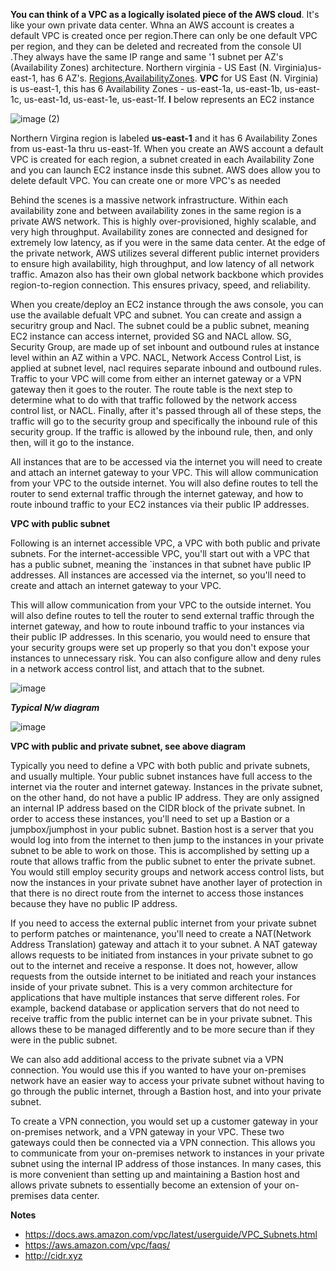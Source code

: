 **You can think of a VPC as a logically isolated piece of the AWS cloud**. It's like your own private data center. Whna an AWS account is creates a default VPC is created once per region.There can only be one default VPC per region, and they can be deleted and recreated from the console UI .They always have the same IP range and same '1 subnet per AZ's (Availability Zones) architecture. Northern virginia - US East (N. Virginia)us-east-1, has 6 AZ's. [Regions,AvailabilityZones](https://docs.aws.amazon.com/AWSEC2/latest/UserGuide/using-regions-availability-zones.html#concepts-availability-zones). **VPC** for US East (N. Virginia) is us-east-1, this has 6 Availability Zones - us-east-1a, us-east-1b, us-east-1c, us-east-1d, us-east-1e, us-east-1f. **I** below represents an EC2  instance

![image (2)](https://user-images.githubusercontent.com/52529498/125163932-88e74c80-e15d-11eb-8a26-16ef92ab1356.png)

Northern Virgina region is labeled **us-east-1** and it has 6 Availability Zones from us-east-1a thru us-east-1f. When you create an AWS account a default VPC is created for each region, a subnet created in each Availability Zone and you can launch EC2 instance insde this subnet. AWS does allow you to delete default VPC. You can create one or more VPC's as
needed

Behind the scenes is a massive network infrastructure. Within each availability zone and between availability zones in the same region is a private AWS network. This is highly over-provisioned, highly scalable, and very high throughput. Availability zones are connected and designed for extremely low latency, as if you were in the same data center. At the edge of the private network, AWS utilizes several different public internet providers to ensure high availability, high throughput, and low latency of all network traffic. Amazon also has their own global network backbone which provides region-to-region connection. This ensures privacy, speed, and reliability.

When you create/deploy an EC2 instance through the aws  console, you can use the available defualt VPC and subnet. You can create and assign a securitry group and Nacl. The subnet could be a public subnet, meaning EC2 instance can access internet, provided SG and NACL allow. SG, Security Group, are made up of set inbount and outbound rules at instance level within an AZ within a VPC. NACL, Network Access Control List, is applied at subnet level, nacl requires separate inbound and outbound rules. Traffic to your VPC will come from either an internet gateway or a VPN gateway then it goes to the router. The route table is the next step to determine what to do with that traffic followed by the network access control list, or NACL. Finally, after it's passed through all of these steps, the traffic will go to the security group and specifically the inbound rule of this security group. If the traffic is allowed by the inbound rule, then, and only then, will it go to the instance. 

All instances that are to be accessed via the internet you will need to create and attach an internet gateway to your VPC. This will allow communication from your VPC to the outside internet. You will also define routes to tell the router to send external traffic through the internet gateway, and how to route inbound traffic to your EC2 instances via their public IP addresses. 

**VPC with public subnet**
 
 Following is an internet accessible VPC, a VPC with both public and private subnets.
 For the internet-accessible VPC, you'll start out with a VPC that has a public subnet,
 meaning the `instances in that subnet have public IP addresses. All instances are accessed via the internet, so you'll need to create and attach an internet gateway to your VPC. 
 
 This will allow communication from your VPC to the outside internet. You will also define routes to tell the router to send external traffic through the internet gateway, and how to route inbound traffic to your instances via their public IP addresses. In this scenario, you would need to ensure that your security groups were set up properly so that you don't expose your instances to unnecessary risk. You can also configure allow and deny rules in a network access control list, and attach that to the subnet.

![image](https://user-images.githubusercontent.com/52529498/125168074-9dcddb00-e171-11eb-8e92-4c8f0a7ef92b.png)

***Typical N/w diagram***

![image](https://user-images.githubusercontent.com/52529498/125170306-7e887b00-e17c-11eb-94ba-81134d2cee4a.png)

 **VPC with public and private subnet, see above diagram**
 
 Typically you need to define a VPC with both public and private subnets, and usually multiple. Your public subnet instances have full access to the internet via the router and internet gateway. Instances in the private subnet, on the other hand, do not have a public IP address. They are only assigned an internal IP address based on the CIDR block of the private subnet. In order to access these instances, you'll need to set up a Bastion or a jumpbox/jumphost in your public subnet. 
 Bastion host is a server that you would log into from the internet to then jump to the instances in your private subnet to be able to work on those. This is accomplished by setting up a route that allows traffic from the public subnet to enter the private subnet. You would still employ security groups and network access control lists, but now the instances in your private subnet have another layer of protection in that there is no direct route from the internet to access those instances because they have no public IP address.

 If you need to access the external public internet from your private subnet to perform patches or maintenance, you'll need to create a NAT(Network Address Translation) gateway and attach it to your subnet. A NAT gateway allows requests to be initiated from instances in your private subnet to go out to the internet and receive a response. It does not, however, allow requests from the outside internet to be initiated and reach your instances inside of your private subnet. This is a very common architecture for applications that have multiple instances that serve different roles. For example, backend database or application servers that do not need to receive traffic from the public internet can be in your private subnet. This allows these to be managed differently and to be more secure than if they were in the public subnet. 
 
 We can also add additional access to the private subnet via a VPN connection. You would use this if you wanted to have your on-premises network have an easier way to access your private subnet without having to go through the public internet, through a Bastion host, and into your private subnet. 
 
 To create a VPN connection, you would set up a customer gateway in your on-premises network, and a VPN gateway in your VPC. These two gateways could then be connected via a VPN connection. This allows you to communicate from your on-premises network to instances in your private subnet using the internal IP address of those instances. In many cases, this is more convenient than setting up and maintaining a Bastion host and allows private subnets to essentially become an extension of your on-premises data center. 



**Notes**
- https://docs.aws.amazon.com/vpc/latest/userguide/VPC_Subnets.html
- https://aws.amazon.com/vpc/faqs/
- http://cidr.xyz





